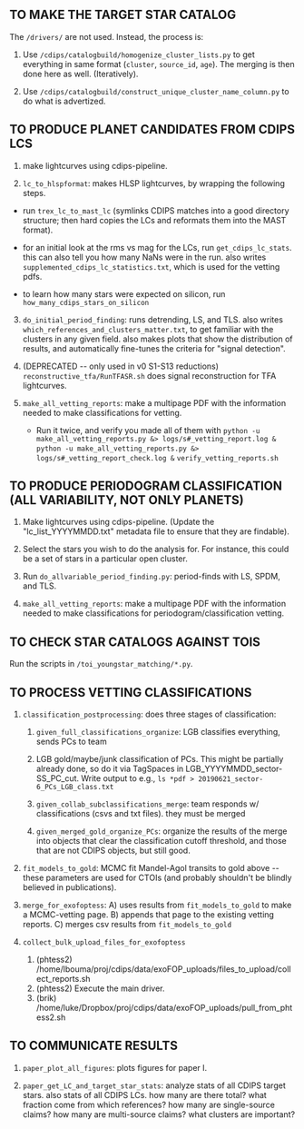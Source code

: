 TO MAKE THE TARGET STAR CATALOG
----------

The `/drivers/` are not used. Instead, the process is:

1. Use `/cdips/catalogbuild/homogenize_cluster_lists.py` to get everything in
   same format (`cluster`, `source_id`, `age`).  The merging is then done here
   as well.  (Iteratively).

2. Use `/cdips/catalogbuild/construct_unique_cluster_name_column.py` to do what
   is advertized.

TO PRODUCE PLANET CANDIDATES FROM CDIPS LCS
----------

1. make lightcurves using cdips-pipeline.

2. `lc_to_hlspformat`: makes HLSP lightcurves, by
   wrapping the following steps.

  * run `trex_lc_to_mast_lc` (symlinks CDIPS matches into a good directory
    structure; then hard copies the LCs and reformats them into the MAST
    format).

  * for an initial look at the rms vs mag for the LCs, run
    `get_cdips_lc_stats`. this can also tell you how many NaNs were in the
    run.  also writes `supplemented_cdips_lc_statistics.txt`, which is used for
    the vetting pdfs.

  * to learn how many stars were expected on silicon, run
    `how_many_cdips_stars_on_silicon`

3. `do_initial_period_finding`: runs detrending, LS, and TLS.
    also writes `which_references_and_clusters_matter.txt`, to get familiar
    with the clusters in any given field. also makes plots that show the
    distribution of results, and automatically fine-tunes the criteria for
    "signal detection".

4. (DEPRECATED -- only used in v0 S1-S13 reductions)
   `reconstructive_tfa/RunTFASR.sh` does signal reconstruction for TFA
    lightcurves.

5. `make_all_vetting_reports`: make a multipage PDF with the information needed
   to make classifications for vetting.

    * Run it twice, and verify you made all of them with
    `python -u make_all_vetting_reports.py &> logs/s#_vetting_report.log &`
    `python -u make_all_vetting_reports.py &> logs/s#_vetting_report_check.log &`
    `verify_vetting_reports.sh`


TO PRODUCE PERIODOGRAM CLASSIFICATION (ALL VARIABILITY, NOT ONLY PLANETS)
----------

1. Make lightcurves using cdips-pipeline. (Update the "lc_list_YYYYMMDD.txt"
   metadata file to ensure that they are findable).

2. Select the stars you wish to do the analysis for. For instance, this could
   be a set of stars in a particular open cluster.

3. Run `do_allvariable_period_finding.py`: period-finds with LS, SPDM, and TLS.

4. `make_all_vetting_reports`: make a multipage PDF with the information needed
   to make classifications for periodogram/classification vetting.


TO CHECK STAR CATALOGS AGAINST TOIS
----------
Run the scripts in `/toi_youngstar_matching/*.py`.


TO PROCESS VETTING CLASSIFICATIONS
----------

1. `classification_postprocessing`: does three stages of classification:

    1. `given_full_classifications_organize`: LGB classifies everything, sends
       PCs to team
    2. LGB gold/maybe/junk classification of PCs. This might be partially
       already done, so do it via TagSpaces in LGB_YYYYMMDD_sector-SS_PC_cut.
       Write output to e.g., `ls *pdf > 20190621_sector-6_PCs_LGB_class.txt`

    3. `given_collab_subclassifications_merge`: team responds w/
       classifications (csvs and txt files). they must be merged

    4. `given_merged_gold_organize_PCs`: organize the results of the merge into
       objects that clear the classification cutoff threshold, and those that
       are not CDIPS objects, but still good.

2. `fit_models_to_gold`: MCMC fit Mandel-Agol transits to gold above -- these
   parameters are used for CTOIs (and probably shouldn't be blindly believed in
   publications).

3. `merge_for_exofoptess`:
    A) uses results from `fit_models_to_gold` to make a MCMC-vetting page.
    B) appends that page to the existing vetting reports.
    C) merges csv results from `fit_models_to_gold`

4. `collect_bulk_upload_files_for_exofoptess`
    1. (phtess2) /home/lbouma/proj/cdips/data/exoFOP_uploads/files_to_upload/collect_reports.sh
    2. (phtess2) Execute the main driver.
    3. (brik) /home/luke/Dropbox/proj/cdips/data/exoFOP_uploads/pull_from_phtess2.sh


TO COMMUNICATE RESULTS
----------

1. `paper_plot_all_figures`: plots figures for paper I.

2. `paper_get_LC_and_target_star_stats`: analyze stats of all CDIPS target
   stars. also stats of all CDIPS LCs.  how many are there total?  what
   fraction come from which references?  how many are single-source claims?  how
   many are multi-source claims?  what clusters are important?

